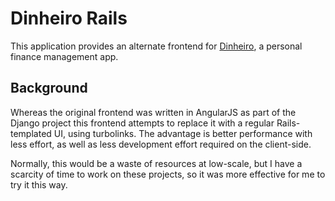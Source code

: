 # Dinheiro Rails
This application provides an alternate frontend for [Dinheiro](https://github.com/uniite/dinheiro), a personal finance management app.

## Background
Whereas the original frontend was written in AngularJS as part of the Django project this frontend attempts to replace it with 
a regular Rails-templated UI, using turbolinks. The advantage is better performance with less effort,
as well as less development effort required on the client-side.

Normally, this would be a waste of resources at low-scale, but I have a scarcity of time to work on these projects,
so it was more effective for me to try it this way.
